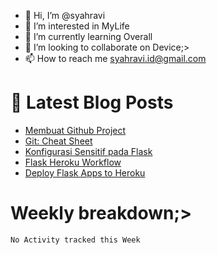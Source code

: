 - 👋 Hi, I’m @syahravi
- 👀 I’m interested in MyLife
- 🌱 I’m currently learning Overall
- 💞️ I’m looking to collaborate on Device;>
- 📫 How to reach me syahravi.id@gmail.com

# 📩 Latest Blog Posts
<!-- BLOG-POST-LIST:START -->
- [Membuat Github Project](https://syahravi.netlify.app/case-study/github-project/)
- [Git: Cheat Sheet](https://syahravi.netlify.app/git-cheat-sheet/)
- [Konfigurasi Sensitif pada Flask](https://syahravi.netlify.app/flask-heroku/konfigurasi-sensitif-flask/)
- [Flask Heroku Workflow](https://syahravi.netlify.app/flask-heroku/heroku-workflow/)
- [Deploy Flask Apps to Heroku](https://syahravi.netlify.app/flask-heroku/deploy-flask-apps/)
<!-- BLOG-POST-LIST:END -->

# Weekly breakdown;>
<!--START_SECTION:waka-->
```text
No Activity tracked this Week
```
<!--END_SECTION:waka-->
